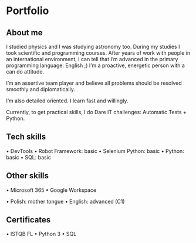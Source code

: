 # Portfolio


## About me
I studied physics and I was studying astronomy too. During my studies I took scientific and programming courses. After years of work with people in an international environment, I can tell that I’m advanced in the primary programming language: English ;) I’m a proactive, energetic person with a can do attitude. 

I’m an assertive team player and believe all problems should be resolved smoothly and diplomatically. 

I’m also detailed oriented. I learn fast and willingly.

Currently, to get practical skills, I do Dare IT challenges: 
Automatic Tests + Python.

## Tech skills

•	DevTools
•	Robot Framework: basic
•	Selenium Python: basic
•	Python: basic
•	SQL: basic

## Other skills
•	Microsoft 365
•	Google Workspace

•	Polish: mother tongue
•	English: advanced (C1)

## Certificates
•	ISTQB FL
•	Python 3
•	SQL


